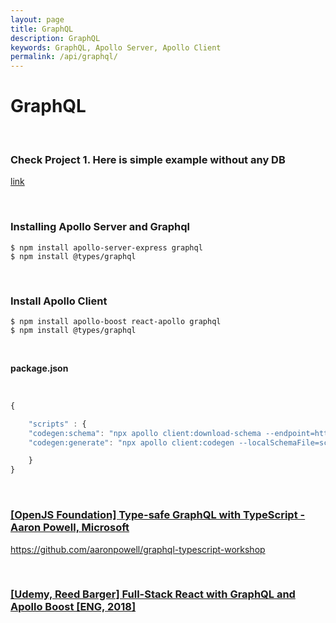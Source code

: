 ```yaml
---
layout: page
title: GraphQL
description: GraphQL
keywords: GraphQL, Apollo Server, Apollo Client
permalink: /api/graphql/
---
```


# GraphQL

<br/>

### Check Project 1. Here is simple example without any DB

[link](https://github.com/webmakaka/The-Modern-GraphQL-Bootcamp-2019)

<br/>

### Installing Apollo Server and Graphql

    $ npm install apollo-server-express graphql
    $ npm install @types/graphql

<br/>

### Install Apollo Client

    $ npm install apollo-boost react-apollo graphql
    $ npm install @types/graphql

<br/>

**package.json**

<br/>

```js
{

    "scripts" : {
    "codegen:schema": "npx apollo client:download-schema --endpoint=http://localhost/api",
    "codegen:generate": "npx apollo client:codegen --localSchemaFile=schema.json --includes=src/**/*.tsx --target=typescript",

    }
}
```

<br/>

### [[OpenJS Foundation] Type-safe GraphQL with TypeScript - Aaron Powell, Microsoft](https://www.youtube.com/watch?v=G2HUgV30EG4)

https://github.com/aaronpowell/graphql-typescript-workshop

<br/>

### [[Udemy, Reed Barger] Full-Stack React with GraphQL and Apollo Boost [ENG, 2018]](https://github.com/webmakaka/Full-Stack-React-with-GraphQL-and-Apollo-Boost)
